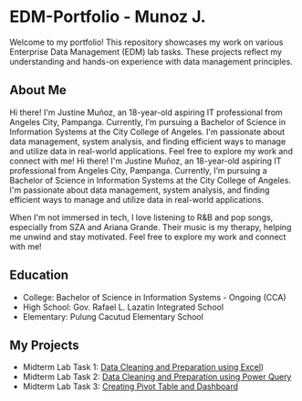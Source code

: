 # EDM-Portfolio - Munoz J.
Welcome to my portfolio! This repository showcases my work on various Enterprise Data Management (EDM) lab tasks.
These projects reflect my understanding and hands-on experience with data management principles.
## About Me
Hi there! I'm Justine Muñoz, an 18-year-old aspiring IT professional from Angeles City, Pampanga. Currently, I’m pursuing a Bachelor of Science in Information Systems at the City College of Angeles. 
I'm passionate about data management, system analysis, and finding efficient ways to manage and utilize data in real-world applications. Feel free to explore my work and connect with me!
Hi there! I'm Justine Muñoz, an 18-year-old aspiring IT professional from Angeles City, Pampanga. Currently, I’m pursuing a Bachelor of Science in Information Systems at the City College of Angeles. I'm passionate about data management, system analysis, and finding efficient ways to manage and utilize data in real-world applications.

When I'm not immersed in tech, I love listening to R&B and pop songs, especially from SZA and Ariana Grande. Their music is my therapy, helping me unwind and stay motivated. Feel free to explore my work and connect with me!

## Education
- College: Bachelor of Science in Information Systems - Ongoing (CCA)
- High School: Gov. Rafael L. Lazatin Integrated School
- Elementary: Pulung Cacutud Elementary School

## My Projects
- Midterm Lab Task 1: [Data Cleaning and Preparation using Excel](https://munoz-24-0431.github.io/Midterm-Lab-Task-1/))
- Midterm Lab Task 2: [Data Cleaning and Preparation using Power Query](https://github.com/Munoz-24-0431/EDM-Midterm-Task-Munoz/blob/main/Midterm%20Lab%20Task%202%20/task2.md)
- Midterm Lab Task 3: [Creating Pivot Table and Dashboard](https://github.com/Munoz-24-0431/EDM-Midterm-Task-Munoz/blob/main/Midterm%20Lab%20Task%203/task3.md)
